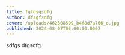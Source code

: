 ```yaml
---
title: fgfdsgsdfg
author: dfsgfsdfg
cover: /uploads/462308599_b4f8d7a706_o.jpg
published: 2024-08-07T05:00:00.000Z
---
```


sdfgs dfgsdfg 

